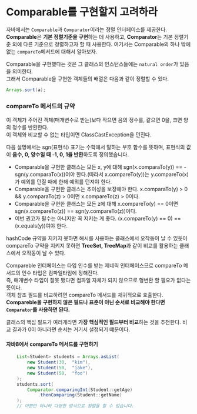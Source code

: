# Comparable를 구현할지 고려하라
자바에서는 `Comparable`과 `Comparator`이라는 정렬 인터페이스를 제공한다. <br>
**Comparable**은 **기본 정렬기준을 구현**하는 데 사용하고, **Comparator**는 기본 정렬기준 외에 다른 기준으로 정렬하고자 할 때 사용한다. 여기서는 Comparable의 하나 밖에 없는 `compareTo`메서드에 대해서 알아보자.

Comparable을 구현했다는 것은 그 클래스의 인스턴스들에는 `natural order`가 있음을 의미한다.</br>
그래서 Comparable을 구현한 객체들의 배열은 다음과 같이 정렬할 수 있다.
``` java
Arrays.sort(a);
```

### compareTo 메서드의 규약
이 객체가 주어진 객체(매개변수로 받는)보다 작으면 음의 정수를, 같으면 0을, 크면 양의 정수를 반환한다. </br> 
이 객체와 비교할 수 없는 타입이면 ClassCastException을 던진다.

다음 설명에서는 sgn(표현식) 표기는 수학에서 말하는 부호 함수를 뜻하며, 표현식의 값이 **음수, 0, 양수일 때 -1, 0, 1을 반환**하도록 정의했습니다.
- Comparable을 구현한 클래스는 모든 x, y에 대해 sgn(x.comparaTo(y)) == -sgn(y.comparaTo(x))여야 한다.(따라서 x.compareTo(y))는 y.compareTo(x)가 예외를 던질 때에 한해 예외를 던져야 한다.
- Comparable을 구현한 클래스는 추이성을 보장해야 한다. x.comparaTo(y) > 0 && y.comparaTo(z) > 0이면 x.compareTo(z) > 0이다.
- Comparable을 구현한 클래스는 모든 z에 대해 x.compareTo(y) == 0이면 sgn(x.compareTo(z)) == sgn(y.compareTo(z))이다.
- 이번 권고가 필수는 아니지만 꼭 지키는 게 좋다. (x.compareTo(y) == 0) == (x.equals(y))여야 한다.

hashCode 규약을 지키지 못하면 해시를 사용하는 클래스에서 오작동이 날 수 있듯이 compareTo 규약을 지키지 못하면 **TreeSet, TreeMap**과 같이 비교를 활용하는 클래스에서 오작동이 날 수 있다.

Compareble 인터페이스는 타입 인수를 받는 제네릭 인터페이스므로 compareTo 메서드의 인수 타입은 컴파일타임에 정해진다. <br>
즉, 매개변수 타입이 잘못 됐다면 컴파일 자체가 되지 않으므로 형변환 할 필요가 없다는 뜻이다.</br>
객체 참조 필드를 비교하려면 compareTo 메서드를 재귀적으로 호출한다. **Compareble을 구현하지 않은 필드나 표준이 아닌 순서로 비교해야 한다면 `Comparator`를 사용하면 된다.**

클래스의 핵심 필드가 여러개라면 **가장 핵심적인 필드부터 비교**하는 것을 추천한다. 비교 결과가 0이 아니라면 순서는 거기서 셜정되기 떄문이다.</br>

#### 자바8에서 compareTo 메서드를 구현하기
``` java
    List<Student> students = Arrays.asList(
        new Student(30,  "kim"),
        new Student(50,  "jake"),
        new Student(50,  "foo")
    );
    students.sort(
        Comparator.comparingInt(Student::getAge)
            .thenComparing(Student::getName)
    );
    // 이뿐만 아니라 다양한 방식으로 정렬을 할 수 있습니다.
```
